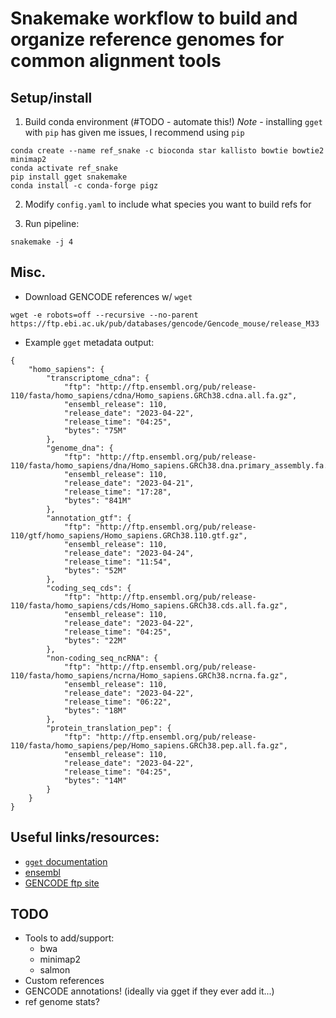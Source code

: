 # Snakemake workflow to build and organize reference genomes for common alignment tools


## Setup/install
1) Build conda environment (#TODO - automate this!)
   *Note* - installing `gget` with `pip` has given me issues, I recommend using `pip`
```
conda create --name ref_snake -c bioconda star kallisto bowtie bowtie2 minimap2
conda activate ref_snake
pip install gget snakemake
conda install -c conda-forge pigz
```

2) Modify `config.yaml` to include what species you want to build refs for

3) Run pipeline:
```
snakemake -j 4
```

## Misc.
- Download GENCODE references w/ `wget`
```
wget -e robots=off --recursive --no-parent  https://ftp.ebi.ac.uk/pub/databases/gencode/Gencode_mouse/release_M33
```

- Example `gget` metadata output:
```
{
    "homo_sapiens": {
        "transcriptome_cdna": {
            "ftp": "http://ftp.ensembl.org/pub/release-110/fasta/homo_sapiens/cdna/Homo_sapiens.GRCh38.cdna.all.fa.gz",
            "ensembl_release": 110,
            "release_date": "2023-04-22",
            "release_time": "04:25",
            "bytes": "75M"
        },
        "genome_dna": {
            "ftp": "http://ftp.ensembl.org/pub/release-110/fasta/homo_sapiens/dna/Homo_sapiens.GRCh38.dna.primary_assembly.fa.gz",
            "ensembl_release": 110,
            "release_date": "2023-04-21",
            "release_time": "17:28",
            "bytes": "841M"
        },
        "annotation_gtf": {
            "ftp": "http://ftp.ensembl.org/pub/release-110/gtf/homo_sapiens/Homo_sapiens.GRCh38.110.gtf.gz",
            "ensembl_release": 110,
            "release_date": "2023-04-24",
            "release_time": "11:54",
            "bytes": "52M"
        },
        "coding_seq_cds": {
            "ftp": "http://ftp.ensembl.org/pub/release-110/fasta/homo_sapiens/cds/Homo_sapiens.GRCh38.cds.all.fa.gz",
            "ensembl_release": 110,
            "release_date": "2023-04-22",
            "release_time": "04:25",
            "bytes": "22M"
        },
        "non-coding_seq_ncRNA": {
            "ftp": "http://ftp.ensembl.org/pub/release-110/fasta/homo_sapiens/ncrna/Homo_sapiens.GRCh38.ncrna.fa.gz",
            "ensembl_release": 110,
            "release_date": "2023-04-22",
            "release_time": "06:22",
            "bytes": "18M"
        },
        "protein_translation_pep": {
            "ftp": "http://ftp.ensembl.org/pub/release-110/fasta/homo_sapiens/pep/Homo_sapiens.GRCh38.pep.all.fa.gz",
            "ensembl_release": 110,
            "release_date": "2023-04-22",
            "release_time": "04:25",
            "bytes": "14M"
        }
    }
}
```

## Useful links/resources:
- [`gget` documentation](https://github.com/pachterlab/gget)
- [ensembl]()
- [GENCODE ftp site]()


## TODO
- Tools to add/support:
  - bwa
  - minimap2
  - salmon
- Custom references
- GENCODE annotations! (ideally via gget if they ever add it...)
- ref genome stats?